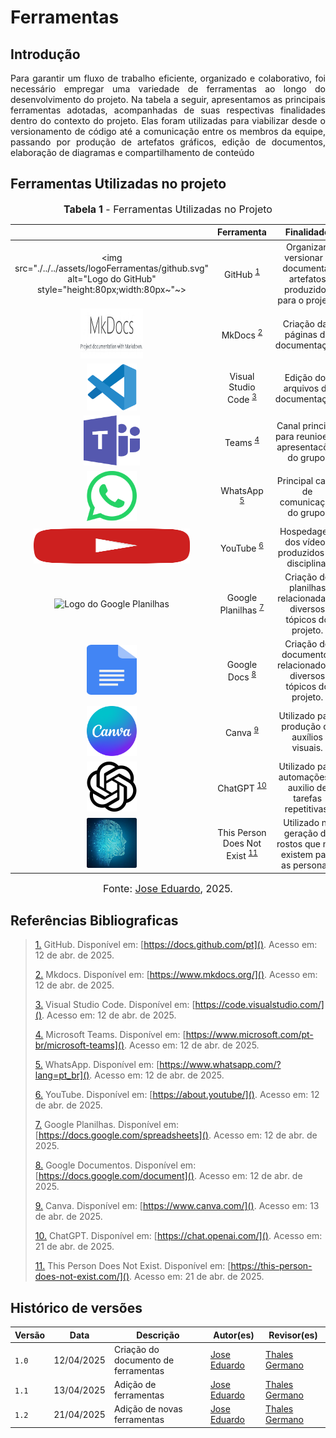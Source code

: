 # Ferramentas

## Introdução

<p align="justify">
Para garantir um fluxo de trabalho eficiente, organizado e colaborativo, foi necessário empregar uma variedade de ferramentas ao longo do desenvolvimento do projeto. Na tabela a seguir, apresentamos as principais ferramentas adotadas, acompanhadas de suas respectivas finalidades dentro do contexto do projeto. Elas foram utilizadas para viabilizar desde o versionamento de código até a comunicação entre os membros da equipe, passando por produção de artefatos gráficos, edição de documentos, elaboração de diagramas e compartilhamento de conteúdo
</p>

## Ferramentas Utilizadas no projeto

<font size="3"><p style="text-align: center"><b>Tabela 1</b> - Ferramentas Utilizadas no Projeto</p></font>

|                                                                                                                           |        Ferramenta         |                               Finalidade                               |
| :-----------------------------------------------------------------------------------------------------------------------: | :-----------------------: | :--------------------------------------------------------------------: |
| <img src="./../../assets/logoFerramentas/github.svg" alt="Logo do GitHub" style="height:80px;width:80px~"~>                                    |          GitHub  <sup>[1](#FRM1)</sup>         | Organizar, versionar e documentar artefatos produzidos para o projeto. |
| <img src="./../../assets/logoFerramentas/mkdocs.png" alt="Logo do MkDocs" style="height:80px;width:100px" >                                  |          MkDocs  <sup>[2](#FRM2)</sup>          | Criação das páginas de documentação.    |
|  <img src="./../../assets/logoFerramentas/visual-studio-code.svg" alt="Logo do MkDocs" style="height:75px;width:80px"  >                                    |    Visual Studio Code   <sup>[3](#FRM3)</sup>  | Edição dos arquivos de documentação. |
| <img src="./../../assets/logoFerramentas/microsoft-teams.svg" alt="Logo do Microsoft Teams" style="height:80px;width:90px;">                |           Teams     <sup>[4](#FRM4)</sup>      |Canal principal para reunioes e apresentacões do grupo.<a id="anchor_4" href="#FRM4"></a> |
| <img src="./../../assets/logoFerramentas/whatsapp.svg" alt="Logo do WhatsApp" style="height:80px;width:80px">                               |         WhatsApp       <sup>[5](#FRM5)</sup>   | Principal canal de comunicação do grupo.|
| <img src="./../../assets/logoFerramentas/youtube.svg" alt="Logo do YouTube" style="height:56px;width:250px;">                                 |          YouTube   <sup>[6](#FRM6)</sup>       | Hospedagem dos vídeos produzidos da disciplina. |
| <img src="./../../assets/logoFerramentas/sheets.svg" alt="Logo do Google Planilhas" style="height:80px;width:60px;">                        |     Google Planilhas   <sup>[7](#FRM7)</sup>   | Criação de planilhas relacionadas a diversos tópicos do projeto.|
| <img src="./../../assets/logoFerramentas/docs.svg" alt="Logo do Google Docs" style="height:80px;width:80px;">                               |        Google Docs   <sup>[8](#FRM8)</sup>     | Criação de documentos relacionados a diversos tópicos do projeto.|
| <img src="./../../assets/logoFerramentas/canva.svg" alt="Logo do Canva" style="height:80px;width:80px;">                               |        Canva   <sup>[9](#FRM9)</sup>     | Utilizado para produção de auxílios visuais.|
| <img src="./../../assets/logoFerramentas/chat-gpt.svg" alt="Logo do ChatGPT" style="height:80px;width:80px;">                               |        ChatGPT   <sup>[10](#FRM10)</sup>     | Utilizado para automações e auxilio de tarefas repetitivas.|
| <img src="./../../assets/logoFerramentas/thispersondoesntexist.png" alt="Logo do thispersondoesntexist" style="height:80px;width:80px;">                               |        This Person Does Not Exist  <sup>[11](#FRM11)</sup>     | Utilizado na geração de rostos que não existem para as personas.|


<font size="3"><p style="text-align: center">Fonte: [Jose Eduardo](https://github.com/jevprado), 2025.</p></font>

## Referências Bibliograficas

> <a id="FRM1" href="#anchor_1">1.</a> GitHub. Disponível em: [https://docs.github.com/pt](). Acesso em: 12 de abr. de 2025.
>
> <a id="FRM2" href="#anchor_2">2.</a> Mkdocs. Disponível em: [https://www.mkdocs.org/](). Acesso em: 12 de abr. de 2025.
>
> <a id="FRM3" href="#anchor_3">3.</a> Visual Studio Code. Disponível em: [https://code.visualstudio.com/](). Acesso em: 12 de abr. de 2025.
>
> <a id="FRM4" href="#anchor_4">4.</a> Microsoft Teams. Disponível em: [https://www.microsoft.com/pt-br/microsoft-teams](). Acesso em: 12 de abr. de 2025.
>
> <a id="FRM5" href="#anchor_5">5.</a> WhatsApp. Disponível em: [https://www.whatsapp.com/?lang=pt_br](). Acesso em: 12 de abr. de 2025.
>
> <a id="FRM6" href="#anchor_6">6.</a> YouTube. Disponível em: [https://about.youtube/](). Acesso em: 12 de abr. de 2025.
>
> <a id="FRM7" href="#anchor_7">7.</a> Google Planilhas. Disponível em: [https://docs.google.com/spreadsheets](). Acesso em: 12 de abr. de 2025.
>
> <a id="FRM8" href="#anchor_8">8.</a> Google Documentos. Disponível em: [https://docs.google.com/document](). Acesso em: 12 de abr. de 2025.
>
> <a id="FRM9" href="#anchor_9">9.</a> Canva. Disponível em: [https://www.canva.com/](). Acesso em: 13 de abr. de 2025.
>
> <a id="FRM10" href="#anchor_10">10.</a> ChatGPT. Disponível em: [https://chat.openai.com/](). Acesso em: 21 de abr. de 2025.
>
> <a id="FRM11" href="#anchor_11">11.</a> This Person Does Not Exist. Disponível em: [https://this-person-does-not-exist.com/](). Acesso em: 21 de abr. de 2025.
>

## Histórico de versões

Versão |   Data  | Descrição | Autor(es) | Revisor(es)
------ | ---- | ------ | ---------- | ----------
`1.0` | 12/04/2025 | Criação do documento de ferramentas | [Jose Eduardo](https://github.com/jevprado) | [Thales Germano](https://github.com/thalesgvl) |
`1.1` | 13/04/2025 | Adição de ferramentas | [Jose Eduardo](https://github.com/jevprado) | [Thales Germano](https://github.com/thalesgvl) |
`1.2` | 21/04/2025 | Adição de novas ferramentas | [Jose Eduardo](https://github.com/jevprado) | [Thales Germano](https://github.com/thalesgvl) |
